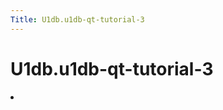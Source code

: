 ```yaml
---
Title: U1db.u1db-qt-tutorial-3
---
```


# U1db.u1db-qt-tutorial-3

<li id="buildversion">
</li>
<span class="subtitle"></span>
<!-- $$$u1db-qt-tutorial-3.html-description -->
<!-- @@@u1db-qt-tutorial-3.html -->
